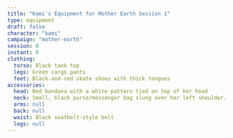 ```yaml
---
title: "Kami's Equipment for Mother Earth Session 1"
type: equipment
draft: false
character: "kami"
campaign: "mother-earth"
session: 0
instant: 0
clothing:
  torso: Black tank top
  legs: Green cargo pants
  feet: Black-and-red skate shoes with thick tongues
accessories:
  head: Red bandana with a white pattern tied on top of her head
  neck: Small, black purse/messenger bag slung over her left shoulder.
  arms: null
  back: null
  waist: Black seatbelt-style belt
  legs: null
---
```


